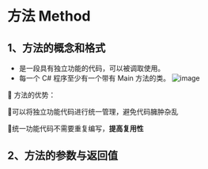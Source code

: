 # 方法 Method   
## 1、方法的概念和格式
- 是一段具有独立功能的代码，可以被调取使用。
- 每一个 C# 程序至少有一个带有 Main 方法的类。
![image](https://github.com/vlvvh/C-sharp-learn/assets/160467935/1389fd51-34d5-44f8-834e-3836cb153065)

:large_orange_diamond: 方法的优势：

:small_orange_diamond:可以将独立功能代码进行统一管理，避免代码臃肿杂乱   

:small_orange_diamond:统一功能代码不需要重复编写，**提高复用性**    


## 2、方法的参数与返回值   

